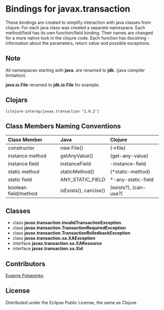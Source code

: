 # Bindings for javax.transaction

These bindings are created to simplify interaction with java classes from clojure.
For each java class was created a separate namespace.
Each method/field has its own function/field binding.
Their names are changed for a more native look in the clojure code. Each function has docstring - information about the parameters, return value and possible exceptions.

## Note

All namespaces starting with **java.** are renamed to **jdk.** (java compiler limitation). 

**java.io.File** renamed to **jdk.io.File** for example. 




## Clojars

```
[clojure-interop/javax.transaction "1.0.2"]
```

## Class Members Naming Conventions

| Class Member | Java | Clojure |
|:--|:--|:--|
| constructor | new File() | (->file) |
| instance method | getAnyValue() | (get-any-value) |
| instance field | instanceField | -instance-field |
| static method | staticMethod() | (*static-method) |
| static field | ANY_STATIC_FIELD | *-any-static-field |
| boolean field/method | isExists(), canUse() | (exists?), (can-use?) |

## Classes

- class **javax.transaction.InvalidTransactionException**
- class **javax.transaction.TransactionRequiredException**
- class **javax.transaction.TransactionRolledbackException**
- class **javax.transaction.xa.XAException**
- interface **javax.transaction.xa.XAResource**
- interface **javax.transaction.xa.Xid**

## Contributors

[Eugene Potapenko](https://github.com/potapenko/)

## License

Distributed under the Eclipse Public License, the same as Clojure.
